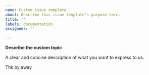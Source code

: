 ```yaml
---
name: Custom issue template
about: Describe this issue template's purpose here.
title: ''
labels: documentation
assignees: ''

---
```


**Describe the custom topic**

A clear and concise description of what you want to express to us.

Thk by away
